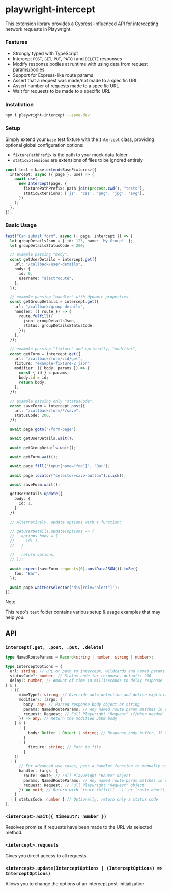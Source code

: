 # playwright-intercept

This extension library provides a Cypress-influenced API for intercepting network requests in Playwright.

### Features

- Strongly typed with TypeScript
- Intercept `POST`, `GET`, `PUT`, `PATCH` and `DELETE` responses
- Modify response bodies at runtime with using data from request params/bodies
- Support for Express-like route params
- Assert that a request was made/not made to a specific URL
- Assert number of requests made to a specific URL
- Wait for requests to be made to a specific URL

### Installation

```bash
npm i playwright-intercept --save-dev
```

### Setup

Simply extend your `base` test fixture with the `Intercept` class, providing optional global configuration options:

- `fixturePathPrefix` is the path to your mock data folder
- `staticExtensions` are extensions of files to be ignored entirely

```typescript
const test = base.extend<BaseFixtures>({
  intercept: async ({ page }, use) => {
    await use(
      new Intercept(page, {
        fixturePathPrefix: path.join(process.cwd(), "tests"),
        staticExtensions: ['js', 'css', 'png', 'jpg', 'svg'],
      })
    );
  },
});
```

### Basic Usage

```typescript
test("Can submit form", async ({ page, intercept }) => {
  let groupDetailsJson = { id: 123, name: 'My Group!' };
  let groupDetailsStatusCode = 200;

  // example passing "body",
  const getUserDetails = intercept.get({
    url: "/callback/user-details",
    body: {
      id: 0,
      username: "alectrocute",
    },
  });

  // example passing "handler" with dynamic properties,
  const getGroupDetails = intercept.get({
    url: "/callback/group-details",
    handler: ({ route }) => {
      route.fulfill({
        json: groupDetailsJson,
        status: groupDetailsStatusCode,
      });
    },
  });

  // example passing "fixture" and optionally, "modifier",
  const getForm = intercept.get({
    url: "/callback/form/:id/get",
    fixture: "example-fixture-2.json",
    modifier: ({ body, params }) => {
      const { id } = params;
      body.id = id;
      return body;
    },
  });

  // example passing only "statusCode",
  const saveForm = intercept.post({
    url: "/callback/form/*/save",
    statusCode: 200,
  });

  await page.goto("/form-page");

  await getUserDetails.wait();

  await getGroupDetails.wait();

  await getForm.wait();

  await page.fill('input[name="foo"]', "Bar");

  await page.locator("selector=save-button").click();

  await saveForm.wait();

  getUserDetails.update({
    body: {
      id: 1,
    }
  })

  // Alternatively, update options with a function:

  // getUserDetails.update(options => {
  //   options.body = {
  //     id: 1,
  //   }

  //   return options;
  // });

  await expect(saveForm.requests[0].postDataJSON()).toBe({
    foo: "Bar",
  });

  await page.waitForSelector('div[role="alert"]');
});
```

> [!NOTE]  
> This repo's `test` folder contains various setup & usage examples that may help you.

## API

### `intercept[.get, .post, .put, .delete]`

```typescript
type NamedRouteParams = Record<string | number, string | number>;

type InterceptOptions = {
  url: string; // URL or path to intercept, wildcards and named params supported
  statusCode?: number; // Status code for response, default: 200
  delay?: number; // Amount of time in milliseconds to delay response
} & (
  | ({
      mimeType?: string; // Override auto-detection and define explicit mime type
      modifier?: (args: {
        body: any; // Parsed response body object or string
        params: NamedRouteParams; // Any named route param matches in request URL
        request: Request; // Full Playwright "Request" if/when needed
      }) => any; // Return the modified JSON body
    } & (
      | {
          body: Buffer | Object | string; // Response body buffer, JS object or string
        }
      | {
          fixture: string; // Path to file
        }
    ))
  | {
      // For advanced use cases, pass a handler function to manually construct response
      handler: (args: {
        route: Route; // Full Playwright "Route" object
        params: NamedRouteParams; // Any named route param matches in request URL
        request: Request; // Full Playwright "Request" object
      }) => void; // Return with `route.fulfill(...)` or `route.abort()`
    }
  | { statusCode: number } // Optionally, return only a status code
);
```

### `<intercept>.wait({ timeout?: number })`

Resolves promise if requests have been made to the URL via selected method.

### `<intercept>.requests`

Gives you direct access to all requests.

### `<intercept>.update(InterceptOptions | (InterceptOptions) => InterceptOptions)`

Allows you to change the options of an intercept post-initialization.
